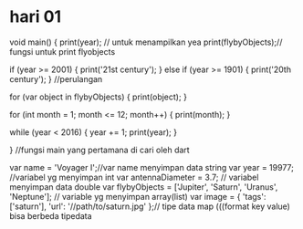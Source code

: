 # hari 01
void main() {
  print(year); // untuk menampilkan yea
  print(flybyObjects);// fungsi untuk print flyobjects

  if (year >= 2001) {
    print('21st century');
  } else if (year >= 1901) {
    print('20th century');
  } //perulangan 


  for (var object in flybyObjects) {
    print(object);
  }

  for (int month = 1; month <= 12; month++) {
    print(month);
  }

  while (year < 2016) {
    year += 1;
    print(year);
  }

} //fungsi main yang pertamana di cari oleh dart

var name = 'Voyager I';//var name menyimpan data string
var year = 19977; //variabel yg menyimpan int
var antennaDiameter = 3.7; // variabel menyimpan data double
var flybyObjects = ['Jupiter', 'Saturn', 'Uranus', 'Neptune']; // variable yg menyimpan array(list)
var image = {
  'tags': ['saturn'],
  'url': '//path/to/saturn.jpg'
};// tipe data map (((format key value) bisa berbeda tipedata
